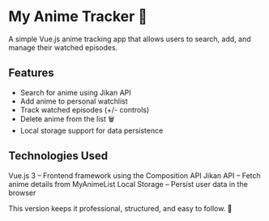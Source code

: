 # My Anime Tracker 🎌  

A simple Vue.js anime tracking app that allows users to search, add, and manage their watched episodes.  

## Features  
- Search for anime using Jikan API  
- Add anime to personal watchlist  
- Track watched episodes (+/- controls)  
- Delete anime from the list 🗑️  
- Local storage support for data persistence  

## Technologies Used
Vue.js 3 – Frontend framework using the Composition API
Jikan API – Fetch anime details from MyAnimeList
Local Storage – Persist user data in the browser


This version keeps it professional, structured, and easy to follow. 🚀

